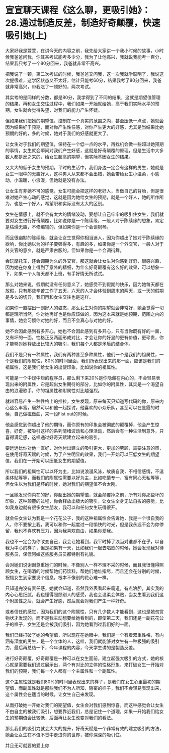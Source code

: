 # 宣宣聊天课程《这么聊，更吸引她》：28.通过制造反差，制造好奇颠覆，快速吸引她(上)

大家好我是萱萱，在讲今天的内容之前，我先给大家讲一个我小时候的故事，小时候我爸爸问我，你其某考试能考多少分，我为了让他高兴，我就说我能考一百分，结果我只考了一个80分回来，我爸就非常不高兴。

把我说了一顿，第二次考试的时候，我爸爸又问我，这一次我就学聪明了，我说这次提很难，这学区状态又不太好，估计只能考60分，结果我考了80分回来，我爸就非常高兴，带我吃了一顿好的，两次考试。

其实考的是同样的分数，都是80分，我学得到了不同的结果，这就是期望值管理的结果，再和女生交往过程中，我们如果一开始就给她，高于我们实际水平的预期，女生就会觉得失望，对我们的能力产生怀疑。

但如果我们把她的期望值，控制在一个真实的范围之内，甚至压低一点点，她就会因为结果好于预期，而对你产生性任感，对你产生更大的好感，尤其是当结果比她预期的好的，多的时候，她对于我们的好感就更大了。

让女生对于我们的期望值，保持在一个低一点的水平，再找机会做一些超过她预期的事情，女生就会瞬间对我们产生好感，这就是好奇颠覆的原理，但是生活中大多数人都是反之来的，给女生超高的期望，但实际基因女生的结果。

又大大的低于女生的预期，平时的生活中，我们身边一定会有这样的男生，她就是女生一眼中的无趣好人，这种男人从来都不会出错，她会带给女生小温柔，小感动，小温暖，小浪漫，但她就是没有办法。

让女生有非她不可的感觉，女生可能会把这样的老好人，当做自己的背胎，但是很难对她产生心动的感觉，这就是因为她给女生的预期，就是一个好人，她的所作所为，也是一个好人，希望职和实际没有太大的区别。

女生在情感上，就不会有太大的情绪波动，要想让自己牢牢的吸引住女生，我们就要对女生进行好奇颠覆，比如说你是一个陈续缘，一般人对于陈续缘的想象，肯定是枯燥无趣，不修编辅的，但如果你是一个会谈钢琴。

而且很幽默的陈续缘，就会让女生觉得你相当迷人，因为你超出了她对于陈续缘的欲响，你比她以为的样子要强得多，有趣的多，如果你是一个外交官，一般人对于外交官的意乡，就是严肃古版的，但如果你是一个会调街舞。

会玩摩托车，还会调期为久的外交官，那这就会让女生对你感到好奇，很感兴趣，因为她在你身上得到了意外的精细，为什么好奇颠覆有这么好的效果，可以想象一下，如果一个人每天都不上班，有手好情无所试试。

那么对她来说，假期就没有任何意义了，她感受不到假期的快乐，因为她每天都在放假，只有那些辛苦工作了五天，六天的人才会体验到周末的两天，或一天的假期是多么的切异，我们再和女生交往也是这样。

如果你一直摆出一副好人的姿态，那么女生对你的期望就会非常好，她会觉得一切都是理所当然，你对她再好也是你应该做的，因为这本来就是她预期，范围之内的事情，她会习惯你对她的好，而且不会真心与对她的好。

她不会因此感到有多开心，她也不会因此感到有多开心，只有当你既有好的一面，又有坏的一面，性格正反两面形成对比，才会让你的好显的更有价值，更珍贵，你才能够对她释放出比较大的吸引，我们每个人都是矛盾的结合体。

我们不是只有一种属性，我们有两种甚至多种属性，他们一个是我们的祖属性，一个是我们的附属性，80%的时间里面，我们所表现出来的那一面，应该是我们的祖属性，这是我们给女生的出使印象，比如说你的祖属性。

可能是一个中规中矩的程序员，那么剩下来20%是你隐藏在内心的，不会轻易表现出来的附属性，它是超出女生期待的部分，比如你的附属性，其实是一个渴望自由的浪漫歌手，你的祖属性和附属性对比越强烈。

就越容易产生一种性格上的推拉，女生发现，原来每天只知道写代码的你，原来内心这么丰富，居然可以和他一起探讨，他喜欢的小众乐队，甚至可以在显霞的时候，自己做磁做曲，来一段Fist out的时候。

他会感觉到你超出了他的期待，而你原有的印象会被彻底的颠覆掉，他会产生惊喜，好奇，被吸引这样的系列情绪波动和心理活动，然后会有一种生活到意外，只喜得满足感，这样通过好奇天赋建立起来的吸引。

要远远比你对他一直好，对他付出建立的吸引更大，更加的劳顾，需要注意的审，在使用好奇天赋的时候，为了产生明显的效果，我们一开始可以压低女生的期望值，我们在一开始可以压低女生的期望值。

所以我们的祖属性可以以坏为主，比如说浪漫风泳，故质自我，不相信感情，不温柔体贴等等，而我们的附属性需要以好为主，比如吃情专一，富有同心无私等等，但女生以为我们是坏的时候，她对我们的期望值不会太刚。

一旦她发现你内在的好，你超出她的期望值，就会颠覆掉之前，所有对你那些坏的印象，这种颠覆的过程，你会释放出极大的吸引，让女生全身无法自拔的感觉，比如我身边就有很多女生朋友，我可以和任何女生玩得很开。

就会任女生认为我是一个花花公子，我的这种祖属性会告诉她，我是一个很自我的人，你不要按上我，我可以和你一起度过一段愉快的时光，但是我永远不会为你停留，我也不喜欢有压力，因为我喜欢自由，如果你爱我。

我也不一定会为你改变自己，我会让她看到，我平时掉了浪当对谁都不在乎，以自我为中心的样子，但是如果有一天，比如我们一起去唱歌的时候，她会发现我对待服务员，保佳阿姨这些服务员员都特别有礼貌。

会对她们说谢谢尊重她们的时候，不像别人一样不理不采的时候，而且我很懂得照顾女生，在喝酒的时候帮她们药饮料，帮她们地址指尽，而且还会在分别的时候，祝福女生到家要发个信息，根本不像别的花心难一样。

只知道完没有责任感，她就会知道，虽然我外表看起来霸道，有点浪胆，其实我的内心心思细腻，我也懂得照顾别人的感受，我也会温柔会体贴，当女生看到我们这个附属性之后，就会产生好感，然后就会对我们产生一种好奇。

或者信任的感觉，因为我们的这个附属性，只有几少数人才能看到，这也是她勿赏物状才发现的，而不是我主动想要给她看到的，即使第二天，我们还是一副花花公子的样子，女生还是会被我们吸引，因为她看到过我们好的一面。

我们已经打破了她的希望值，所以现在在她眼中，我们是一个有着双重性格，有内涵有深度的男生，是一个立体的人，这样，我们就能够对女生有一种极强的吸引力，最后再总结一下，今年课程的内容，今天学生讲的是製造反差。

进行好奇颠覆，好奇颠覆是一种可以在女生面前，建立起强大吸引的方式，她的核心就是需要我们通过展示出，两个有对比的立体的性格形象，来打破女生一开始对我们的预期，我们每一个人都有一个主属性和一个副属性。

这个主属性就是我们80%的时间里表现出来的样子，是我们在女生心里最初的期望值，而副属性就是那些我们不为人所知，隐密的样子，我们不会轻易表现出来，这个属性会在适当的时候，让女生自己来发现。

从而打破她一开始对我们的期望值，女生会对我们感到惊喜，而这种感觉会让女生不由自主的被我们吸引，想要靠近我们，总是记住一个道理，如果一开始我们给女生的预期值会比较低，后面再让女生改变对我们的看法。

那么我们的吸引力就会大大的提升，好奇天赋是一个非常有效的建立吸引的方法，她会让女生在不值不觉中走进你的世界，被你深深的吸引住。

并且无可就要的爱上你
